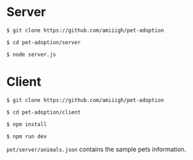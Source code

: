 # Server
`$ git clone https://github.com/amiiigh/pet-adoption`

`$ cd pet-adoption/server`

`$ node server.js`


# Client
`$ git clone https://github.com/amiiigh/pet-adoption`

`$ cd pet-adoption/client`

`$ npm install`

`$ npm run dev`

`pet/server/animals.json` contains the sample pets information.